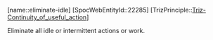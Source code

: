 ﻿---
type: TrizPrincipleSub
aliases:
- eliminate-idle
license: CC BY-SA 4.0
copyright: https://github.com/SpocWeb
IsDeleted: false
IsReadOnly: false
Confidential: public
tags: 
- Triz/Principle/Sub
---
[name::eliminate-idle]
[SpocWebEntityId::22285]
[TrizPrinciple::[Triz-Continuity_of_useful_action](tech/Triz/Principle/Triz-Continuity_of_useful_action.md)]

Eliminate all idle or intermittent actions or work.
